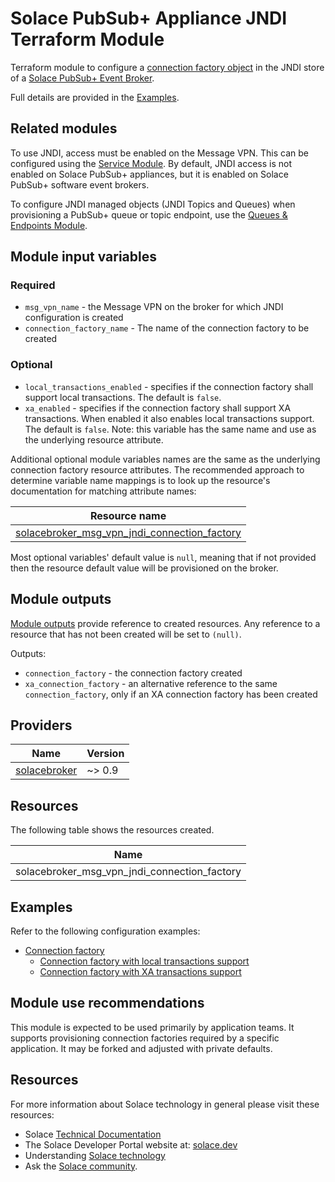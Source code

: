 # Solace PubSub+ Appliance JNDI Terraform Module

Terraform module to configure a [connection factory object](https://docs.solace.com/API/Solace-JMS-API/Connection-Factories.htm) in the JNDI store of a [Solace PubSub+ Event Broker](https://solace.com/products/event-broker/). 

Full details are provided in the [Examples](#examples).

## Related modules

To use JNDI, access must be enabled on the Message VPN. This can be configured using the [Service Module](TODO:fixlink). By default, JNDI access is not enabled on Solace PubSub+ appliances, but it is enabled on Solace PubSub+ software event brokers.

To configure JNDI managed objects (JNDI Topics and Queues) when provisioning a PubSub+ queue or topic endpoint, use the [Queues & Endpoints Module](TODO:fixlink).

## Module input variables

### Required

* `msg_vpn_name` - the Message VPN on the broker for which JNDI configuration is created
* `connection_factory_name` - The name of the connection factory to be created

### Optional

* `local_transactions_enabled` - specifies if the connection factory shall support local transactions. The default is `false`.
* `xa_enabled` - specifies if the connection factory shall support XA transactions. When enabled it also enables local transactions support. The default is `false`. Note: this variable has the same name and use as the underlying resource attribute.

Additional optional module variables names are the same as the underlying connection factory resource attributes. The recommended approach to determine variable name mappings is to look up the resource's documentation for matching attribute names:

| Resource name |
|---------------|
|[solacebroker_msg_vpn_jndi_connection_factory](https://registry.terraform.io/providers/solaceproducts/solacebrokerappliance/latest/docs/resources/msg_vpn_jndi_connection_factory#optional)|

Most optional variables' default value is `null`, meaning that if not provided then the resource default value will be provisioned on the broker.

## Module outputs

[Module outputs](https://developer.hashicorp.com/terraform/language/values/outputs) provide reference to created resources. Any reference to a resource that has not been created will be set to `(null)`.

Outputs:
* `connection_factory` - the connection factory created
* `xa_connection_factory` - an alternative reference to the same `connection_factory`, only if an XA connection factory has been created

## Providers

| Name | Version |
|------|---------|
| <a name="provider_solacebroker"></a> [solacebroker](https://registry.terraform.io/providers/solaceproducts/solacebrokerappliance/latest) | ~> 0.9 |

## Resources

The following table shows the resources created.

| Name |
|------|
| solacebroker_msg_vpn_jndi_connection_factory |

## Examples

Refer to the following configuration examples:

- [Connection factory](examples/basic/)
    - [Connection factory with local transactions support](examples/local-transactions-support/)
    - [Connection factory with XA transactions support](examples/xa-transactions-support/)

## Module use recommendations

This module is expected to be used primarily by application teams. It supports provisioning connection factories required by a specific application. It may be forked and adjusted with private defaults.

## Resources

For more information about Solace technology in general please visit these resources:

- Solace [Technical Documentation](https://docs.solace.com/)
- The Solace Developer Portal website at: [solace.dev](//solace.dev/)
- Understanding [Solace technology](//solace.com/products/platform/)
- Ask the [Solace community](//dev.solace.com/community/).
